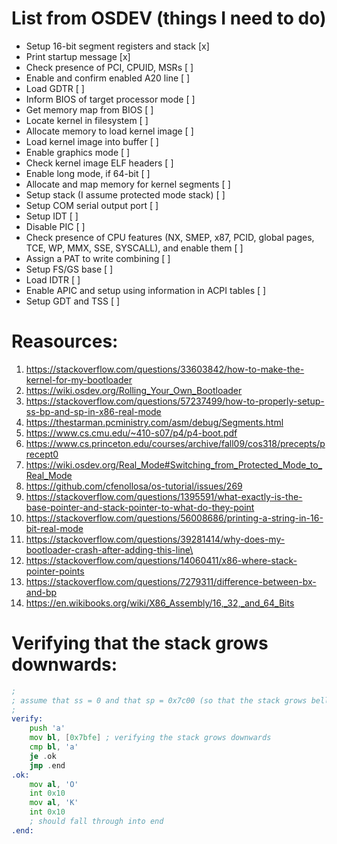 # List from OSDEV (things I need to do)
- Setup 16-bit segment registers and stack [x]
- Print startup message [x]
- Check presence of PCI, CPUID, MSRs [ ]
- Enable and confirm enabled A20 line [ ]
- Load GDTR [ ]
- Inform BIOS of target processor mode [ ]
- Get memory map from BIOS [ ]
- Locate kernel in filesystem [ ]
- Allocate memory to load kernel image [ ]
- Load kernel image into buffer [ ]
- Enable graphics mode [ ]
- Check kernel image ELF headers [ ]
- Enable long mode, if 64-bit [ ]
- Allocate and map memory for kernel segments [ ]
- Setup stack (I assume protected mode stack) [ ]
- Setup COM serial output port [ ]
- Setup IDT [ ]
- Disable PIC [ ]
- Check presence of CPU features (NX, SMEP, x87, PCID, global pages, TCE, WP, MMX, SSE, SYSCALL), and enable them [ ]
- Assign a PAT to write combining [ ]
- Setup FS/GS base [ ]
- Load IDTR [ ]
- Enable APIC and setup using information in ACPI tables [ ]
- Setup GDT and TSS [ ]

# Reasources: 

1. https://stackoverflow.com/questions/33603842/how-to-make-the-kernel-for-my-bootloader
2. https://wiki.osdev.org/Rolling_Your_Own_Bootloader
3. https://stackoverflow.com/questions/57237499/how-to-properly-setup-ss-bp-and-sp-in-x86-real-mode
4. https://thestarman.pcministry.com/asm/debug/Segments.html
5. https://www.cs.cmu.edu/~410-s07/p4/p4-boot.pdf
6. https://www.cs.princeton.edu/courses/archive/fall09/cos318/precepts/precept0
7. https://wiki.osdev.org/Real_Mode#Switching_from_Protected_Mode_to_Real_Mode
8. https://github.com/cfenollosa/os-tutorial/issues/269
9. https://stackoverflow.com/questions/1395591/what-exactly-is-the-base-pointer-and-stack-pointer-to-what-do-they-point
10. https://stackoverflow.com/questions/56008686/printing-a-string-in-16-bit-real-mode
11. https://stackoverflow.com/questions/39281414/why-does-my-bootloader-crash-after-adding-this-line\
12. https://stackoverflow.com/questions/14060411/x86-where-stack-pointer-points
13. https://stackoverflow.com/questions/7279311/difference-between-bx-and-bp
14. https://en.wikibooks.org/wiki/X86_Assembly/16,_32,_and_64_Bits

# Verifying that the stack grows downwards: 
```asm
;
; assume that ss = 0 and that sp = 0x7c00 (so that the stack grows bellow our bootloader)
;
verify:
    push 'a'
    mov bl, [0x7bfe] ; verifying the stack grows downwards
    cmp bl, 'a'
    je .ok
    jmp .end
.ok:
    mov al, 'O'
    int 0x10 
    mov al, 'K'
    int 0x10 
    ; should fall through into end
.end:
```





